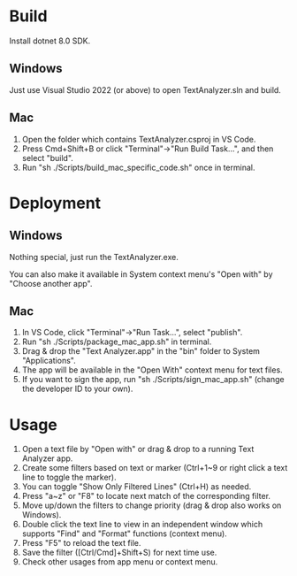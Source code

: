 <h1>Build</h1>
<p>Install dotnet 8.0 SDK.</p>
<h2>Windows</h2>
<p>Just use Visual Studio 2022 (or above) to open TextAnalyzer.sln and build.</p>
<h2>Mac</h2>
<ol>
  <li>Open the folder which contains TextAnalyzer.csproj in VS Code.</li>
  <li>Press Cmd+Shift+B or click "Terminal"->"Run Build Task...", and then select "build".</li>
  <li>Run "sh ./Scripts/build_mac_specific_code.sh" once in terminal.</li>
</ol>

<h1>Deployment</h1>
<h2>Windows</h2>
<p>Nothing special, just run the TextAnalyzer.exe.</p>
<p>You can also make it available in System context menu's "Open with" by "Choose another app".</p>
<h2>Mac</h2>
<ol>
  <li>In VS Code, click "Terminal"->"Run Task...", select "publish".</li>
  <li>Run "sh ./Scripts/package_mac_app.sh" in terminal.</li>
  <li>Drag & drop the "Text Analyzer.app" in the "bin" folder to System "Applications".</li>
  <li>The app will be available in the "Open With" context menu for text files.</li>
  <li>If you want to sign the app, run "sh ./Scripts/sign_mac_app.sh" (change the developer ID to your own).</li>
</ol>

<h1>Usage</h1>
<ol>
  <li>Open a text file by "Open with" or drag & drop to a running Text Analyzer app.</li>
  <li>Create some filters based on text or marker (Ctrl+1~9 or right click a text line to toggle the marker).</li>
  <li>You can toggle "Show Only Filtered Lines" (Ctrl+H) as needed.</li>
  <li>Press "a~z" or "F8" to locate next match of the corresponding filter.</li>
  <li>Move up/down the filters to change priority (drag & drop also works on Windows).</li>
  <li>Double click the text line to view in an independent window which supports "Find" and "Format" functions (context menu).</li>
  <li>Press "F5" to reload the text file.</li>
  <li>Save the filter ([Ctrl/Cmd]+Shift+S) for next time use.</li>
  <li>Check other usages from app menu or context menu.</li>
</ol>